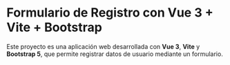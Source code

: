 # Formulario de Registro con Vue 3 + Vite + Bootstrap

Este proyecto es una aplicación web desarrollada con **Vue 3**, **Vite** y **Bootstrap 5**, que permite registrar datos de usuario mediante un formulario.
